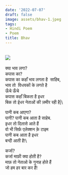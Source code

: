 ```yaml
---
date: '2022-07-07'
draft: false
image: assets/bhav-1.jpeg
tags:
- Hindi Poem
- Poem
title: Bhav
---
```

\
[![](https://blogger.googleusercontent.com/img/b/R29vZ2xl/AVvXsEi4oYsUrbZiXg_9_jWUfY9TPbA8oPBvTFNr-iDqXrkf15i_ZUVzPsDRuR49K5IW8cb1bb1LjmhiSvkCwW4d90Bm05xrtCQGjmf9-UVHIEHCyhkKnNuxj_HW8r0aE6G11ww8xnN1JnvU7NSCoxppmAsj9ImIm8bHqGZYeXjG3xbH8RGb7WiBIi1qTs59mQ/s320/IMG_20221128_171512.jpg)](https://blogger.googleusercontent.com/img/b/R29vZ2xl/AVvXsEi4oYsUrbZiXg_9_jWUfY9TPbA8oPBvTFNr-iDqXrkf15i_ZUVzPsDRuR49K5IW8cb1bb1LjmhiSvkCwW4d90Bm05xrtCQGjmf9-UVHIEHCyhkKnNuxj_HW8r0aE6G11ww8xnN1JnvU7NSCoxppmAsj9ImIm8bHqGZYeXjG3xbH8RGb7WiBIi1qTs59mQ/s4160/IMG_20221128_171512.jpg)\
  \
क्या भाव लगा?  
कपास का?  
कपास का कहाँ भाव लगता है  साहिब,  
भाव तो  विधयकों के लगते है  
ऊँचे ऊँचे  
कपास कहाँ बिकता है इधर   
बिक तो ईधर नेताओं की ज़मीर रही है|\
  
पानी कब आएगा?\
पानी? पानी कब आता है साहेब.  
इधर तो दिलासे आते हैं  
वो भी सिर्फ़ एलेक्शन क़े टाइम  
पानी कब आता है इधर  
बन्दी आती है!\
  
कर्जा?  
कर्जा माफ़ी क्या होती है?  
माफ़ तो नेताओ के गुनाह होते हैं   
जो हम हर बार कर हैं!